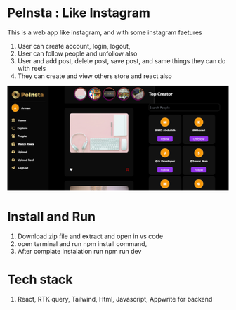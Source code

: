 # PeInsta : Like Instagram 

This is a web app like instagram, and with some instagram faetures
1. User can create account, login, logout,
2. User can follow people and unfollow also
3. User and add post, delete post, save post, and same things they can do with reels
4. They can create and view others store and react also

![Instagram Clone](https://github.com/ArmanA12/PeInsta/raw/master/insta.png)

# Install and Run 
1. Download zip file and extract and open in vs code
2. open terminal and run npm install command,
3. After complate instalation run npm run dev 

# Tech stack
1. React, RTK query, Tailwind, Html, Javascript, Appwrite for backend
